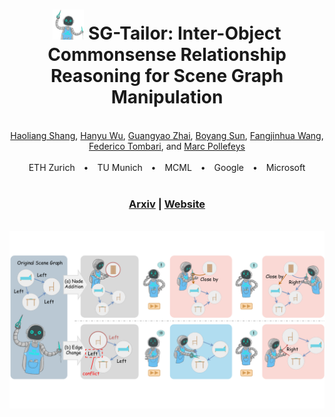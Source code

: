 <div align="center">
<h1><img src="./assets/sgtailor.png" alt="Logo" width="50" height="48"> SG-Tailor: Inter-Object Commonsense Relationship Reasoning for Scene Graph Manipulation
</h1>
</div>
<br>
<div align="center">
  <a href="https://github.com/josef5838">Haoliang Shang</a>, <a href="">Hanyu Wu</a>, <a href="https://ymxlzgy.com/">Guangyao Zhai</a>, <a href="https://boysun045.github.io/boysun-website/">Boyang Sun</a>, <a href="https://fangjinhuawang.github.io/">Fangjinhua Wang</a>, <br> <a href="https://federicotombari.github.io/">Federico Tombari</a>, and <a href="https://people.inf.ethz.ch/marc.pollefeys/">Marc Pollefeys</a>
</div>
<br>
<div align="center">
 ETH Zurich <span style="margin: 0 10px;">•</span> TU Munich <span style="margin: 0 10px;">•</span> MCML <span style="margin: 0 10px;">•</span> Google <span style="margin: 0 10px;">•</span> Microsoft
</div>

<br>
<div align="center">
<h3>
  <a href="https://arxiv.org/abs/2503.18988">Arxiv</a> | <a href="https://arxiv.org/abs/2503.18988">Website</a>
</h3>
</div>
<br>
<div align="center">
  <img src="./assets/teaser.pdf" alt="teaser" style="max-width: 100%;">
</div>
